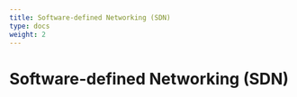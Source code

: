 ```yaml
---
title: Software-defined Networking (SDN)
type: docs
weight: 2
---
```


# Software-defined Networking (SDN)
